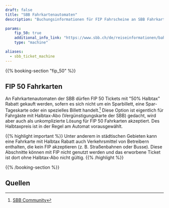 ```yaml
---
draft: false
title: "SBB Fahrkartenautomaten"
description: "Buchungsinformationen für FIP Fahrscheine an SBB Fahrkartenautomaten"

params:
    fip_50: true
    additional_info_link: "https://www.sbb.ch/de/reiseinformationen/bahnhoefe/services-billettautomaten/sbb-billettautomat.html"
    type: "machine"

aliases:
  - sbb_ticket_machine
---
```


{{% booking-section "fip_50" %}}
## FIP 50 Fahrkarten

An Fahrkartenautomaten der SBB dürfen FIP 50 Tickets mit "50% Halbtax" Rabatt gekauft werden, sofern es sich nicht um ein Sparbillett, eine Spar-Tageskarte oder ein spezielles Billett handelt.[^1] Diese Option ist eigentlich für Fahrgäste mit Halbtax-Abo (Vergünstigungskarte der SBB) gedacht, wird aber auch als unkomplizierte Lösung für FIP 50 Fahrkarten akzeptiert. Des Halbtaxpreis ist in der Regel am Automat vorausgewählt.

{{% highlight important %}}
Unter anderem in städtischen Gebieten kann eine Fahrkarte mit Halbtax Rabatt auch Verkehrsmittel von Betreibern enthalten, die kein FIP akzeptieren (z. B. Straßenbahnen oder Busse). Diese Abschnitte können mit FIP nicht genutzt werden und das erworbene Ticket ist dort ohne Halbtax-Abo nicht gültig.
{{% /highlight %}}

{{% /booking-section %}}

## Quellen
[^1]: [SBB Community](https://community.sbb.ch/d/2251-kann-man-als-fip-beg%C3%BCnstigter-tickets-weiterhin-online-mittels-halbtax-kaufen)
